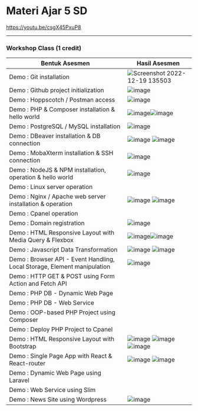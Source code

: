 # Materi Ajar 5 SD
https://youtu.be/csgX45PxuP8

-----------------------------------------------------------

### Workshop Class (1 credit)

Bentuk Asesmen|Hasil Asesmen
---|---
Demo : Git installation|![Screenshot 2022-12-19 135503](https://user-images.githubusercontent.com/78277922/208367919-27732743-a473-40fa-b19d-14fca8cb9d6d.png)
Demo : Github project initialization|![image](https://user-images.githubusercontent.com/78277922/208375116-8d09b5ce-4fdd-4f62-823f-b100ead88f55.png)
Demo : Hoppscotch / Postman access|![image](https://user-images.githubusercontent.com/78277922/208375276-df165823-6216-4c2e-951f-cfbe01b9c184.png)
Demo : PHP & Composer installation & hello world|![image](https://user-images.githubusercontent.com/78277922/209353169-68c3667c-dc25-412a-bd7f-29f0d30fa837.png)![image](https://user-images.githubusercontent.com/78277922/209352946-0b3b6a1a-da98-49ac-a43c-e6490409f205.png)
Demo : PostgreSQL / MySQL installation|![image](https://user-images.githubusercontent.com/78277922/208567303-16e5e13b-13fa-469f-a92b-b9f0f85d7239.png)
Demo : DBeaver installation & DB connection|![image](https://user-images.githubusercontent.com/78277922/209459534-94ac30cb-2b42-42ca-ad5a-9b963f988b8f.png) ![image](https://user-images.githubusercontent.com/78277922/209494538-7668f5b5-0c6a-4615-a469-9428ed91200d.png)
Demo : MobaXterm installation & SSH connection|![image](https://user-images.githubusercontent.com/78277922/208583561-0152a731-3261-447a-818d-91b14c7f816e.png)
Demo : NodeJS & NPM installation, operation & hello world|![image](https://user-images.githubusercontent.com/78277922/208581440-7af0a31a-ac07-4a7c-b060-014f883acdbf.png)
Demo : Linux server operation|
Demo : Nginx / Apache web server installation & operation| ![image](https://user-images.githubusercontent.com/78277922/209493402-2aab4fc0-7c90-4c8d-b03e-2c9973fadcde.png) ![image](https://user-images.githubusercontent.com/78277922/209493423-8a5dcf59-f857-4cf8-98c0-fe7b96efbde9.png)
Demo : Cpanel operation|
Demo : Domain registration| ![image](https://user-images.githubusercontent.com/78277922/209604911-fa1072e4-0be7-439c-970e-23c426db795d.png)
Demo : HTML Responsive Layout with Media Query & Flexbox|![image](https://user-images.githubusercontent.com/78277922/209477351-6494df82-7cbe-4f96-9abd-5a8999982f8d.png)![image](https://user-images.githubusercontent.com/78277922/209477396-e7928356-b5bc-40de-b3f8-b44a3e3d3b8b.png)
Demo : Javascript Data Transformation|![image](https://user-images.githubusercontent.com/78277922/209492325-f18a2d95-2366-456a-abc3-d627536cd3e6.png) ![image](https://user-images.githubusercontent.com/78277922/209492381-ac359f83-6908-40da-8af6-58fce59b98ee.png)
Demo : Browser API - Event Handling, Local Storage, Element manipulation|![image](https://user-images.githubusercontent.com/78277922/208582500-51ab2a9b-6201-4347-bd2f-96438c47d48f.png)
Demo : HTTP GET & POST using Form Action and Fetch API|
Demo : PHP DB - Dynamic Web Page|
Demo : PHP DB - Web Service|
Demo : OOP-based PHP Project using Composer|
Demo : Deploy PHP Project to Cpanel|
Demo : HTML Responsive Layout with Bootstrap|![image](https://user-images.githubusercontent.com/78277922/209476360-7fb0d2b4-0f2e-45a6-b316-307ae49f1378.png) ![image](https://user-images.githubusercontent.com/78277922/209476384-d926db13-1334-4be6-a3fa-c3646ebad02d.png) ![image](https://user-images.githubusercontent.com/78277922/209476416-03bf488d-c716-48f0-bc77-00466f69bd3d.png)
Demo : Single Page App with React & React-router|![image](https://user-images.githubusercontent.com/78277922/209476360-7fb0d2b4-0f2e-45a6-b316-307ae49f1378.png) ![image](https://user-images.githubusercontent.com/78277922/209476372-0734cbed-34c6-4a63-a49e-1ac70ce7b7d2.png)
Demo : Dynamic Web Page using Laravel|
Demo : Web Service using Slim|
Demo : News Site using Wordpress|![image](https://user-images.githubusercontent.com/78277922/209476247-c81fa4de-cfde-4d22-b402-eaa5caf7a1f4.png)
